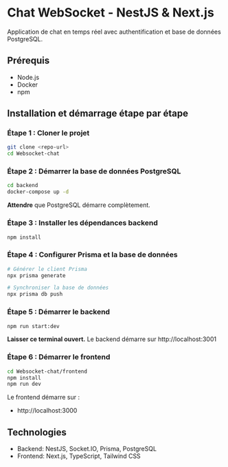 # Chat WebSocket - NestJS & Next.js

Application de chat en temps réel avec authentification et base de données PostgreSQL.

## Prérequis

- Node.js
- Docker
- npm

## Installation et démarrage étape par étape

### Étape 1 : Cloner le projet
```bash
git clone <repo-url>
cd Websocket-chat
```

### Étape 2 : Démarrer la base de données PostgreSQL
```bash
cd backend
docker-compose up -d
```
**Attendre** que PostgreSQL démarre complètement.

### Étape 3 : Installer les dépendances backend
```bash
npm install
```

### Étape 4 : Configurer Prisma et la base de données
```bash
# Générer le client Prisma
npx prisma generate

# Synchroniser la base de données
npx prisma db push
```

### Étape 5 : Démarrer le backend
```bash
npm run start:dev
```
**Laisser ce terminal ouvert.** Le backend démarre sur http://localhost:3001

### Étape 6 : Démarrer le frontend
```bash
cd Websocket-chat/frontend
npm install
npm run dev
```

Le frontend démarre sur :
- http://localhost:3000

## Technologies

- Backend: NestJS, Socket.IO, Prisma, PostgreSQL
- Frontend: Next.js, TypeScript, Tailwind CSS 